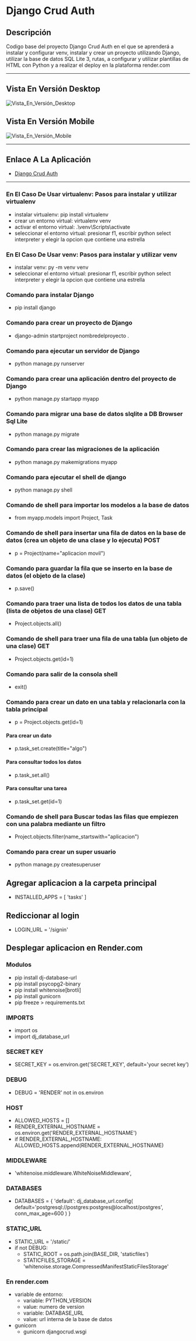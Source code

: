 # Django Crud Auth

## Descripción

Codigo base del proyecto Django Crud Auth en el que se aprenderá a instalar y configurar venv, instalar y crear un proyecto utilizando Django, utilizar la base de datos SQL Lite 3, rutas, a configurar y utilizar plantillas de HTML con Python y a realizar el deploy en la plataforma render.com

---

## Vista En Versión Desktop

![Vista_En_Versión_Desktop](tasks/static/assets/images/desktopScreen.png)

## Vista En Versión Mobile

![Vista_En_Versión_Mobile](tasks/static/assets/images/mobileScreen.png)

---

## Enlace A La Aplicación

- [Django Crud Auth](https://django-crud-auth-q731.onrender.com/)

---

### En El Caso De Usar virtualenv: Pasos para instalar y utilizar virtualenv

- instalar virtualenv: pip install virtualenv
- crear un entorno virtual: virtualenv venv
- activar el entorno virtual: .\venv\Scripts\activate
- seleccionar el entorno virtual: presionar f1, escribir python select interpreter y elegir la opcion que contiene una estrella

### En El Caso De Usar venv: Pasos para instalar y utilizar venv

- instalar venv: py -m venv venv
- seleccionar el entorno virtual: presionar f1, escribir python select interpreter y elegir la opcion que contiene una estrella

### Comando para instalar Django

- pip install django

### Comando para crear un proyecto de Django

- django-admin startproject nombredelproyecto .

### Comando para ejecutar un servidor de Django

- python manage.py runserver

### Comando para crear una aplicación dentro del proyecto de Django

- python manage.py startapp myapp

### Comando para migrar una base de datos slqlite a DB Browser Sql Lite

- python manage.py migrate

### Comando para crear las migraciones de la aplicación

- python manage.py makemigrations myapp

### Comando para ejecutar el shell de django

- python manage.py shell

### Comando de shell para importar los modelos a la base de datos

- from myapp.models import Project, Task

### Comando de shell para insertar una fila de datos en la base de datos (crea un objeto de una clase y lo ejecuta) POST

- p = Project(name="aplicacion movil")

### Comando para guardar la fila que se inserto en la base de datos (el objeto de la clase)

- p.save()

### Comando para traer una lista de todos los datos de una tabla (lista de objetos de una clase) GET

- Project.objects.all()

### Comando de shell para traer una fila de una tabla (un objeto de una clase) GET

- Project.objects.get(id=1)

### Comando para salir de la consola shell

- exit()

### Comando para crear un dato en una tabla y relacionarla con la tabla principal

- p = Project.objects.get(id=1)

#### Para crear un dato

- p.task_set.create(title="algo")

#### Para consultar todos los datos

- p.task_set.all()

#### Para consultar una tarea

- p.task_set.get(id=1)

### Comando de shell para Buscar todas las filas que empiezen con una palabra mediante un filtro

- Project.objects.filter(name_startswith="aplicacion")

### Comando para crear un super usuario

- python manage.py createsuperuser

## Agregar aplicacion a la carpeta principal

- INSTALLED_APPS = [
  'tasks'
  ]

## Rediccionar al login

- LOGIN_URL = '/signin'

## Desplegar aplicacion en Render.com

### Modulos

- pip install dj-database-url
- pip install psycopg2-binary
- pip install whitenoise[brotli]
- pip install gunicorn
- pip freeze > requirements.txt

### IMPORTS

- import os
- import dj_database_url

### SECRET KEY

- SECRET_KEY = os.environ.get('SECRET_KEY', default='your secret key')

### DEBUG

- DEBUG = 'RENDER' not in os.environ

### HOST

- ALLOWED_HOSTS = []
- RENDER_EXTERNAL_HOSTNAME = os.environ.get('RENDER_EXTERNAL_HOSTNAME')
- if RENDER_EXTERNAL_HOSTNAME:
  ALLOWED_HOSTS.append(RENDER_EXTERNAL_HOSTNAME)

### MIDDLEWARE

- 'whitenoise.middleware.WhiteNoiseMiddleware',

### DATABASES

- DATABASES = {
  'default': dj_database_url.config(
  default='postgresql://postgres:postgres@localhost/postgres',
  conn_max_age=600
  )
  }

### STATIC_URL

- STATIC_URL = '/static/'
- if not DEBUG:
  - STATIC_ROOT = os.path.join(BASE_DIR, 'staticfiles')
  - STATICFILES_STORAGE = 'whitenoise.storage.CompressedManifestStaticFilesStorage'

### En render.com

- variable de entorno:
  - variable: PYTHON_VERSION
  - value: numero de version
  - variable: DATABASE_URL
  - value: url interna de la base de datos
- gunicorn
  - gunicorn djangocrud.wsgi

